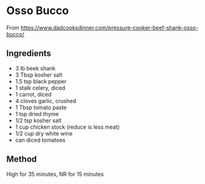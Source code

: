 # Osso Bucco

From https://www.dadcooksdinner.com/pressure-cooker-beef-shank-osso-bucco/

## Ingredients

- 3 lb beek shank
- 3 Tbsp kosher salt
- 1.5 tsp black pepper
- 1 stalk celery, diced
- 1 carrot, diced
- 4 cloves garlic, crushed
- 1 Tbsp tomato paste
- 1 tsp dried thyme
- 1/2 tsp kosher salt
- 1 cup chicken stock (reduce is less meat)
- 1/2 cup dry white wine
- can diced tomatoes

## Method

High for 35 minutes, NR for 15 minutes
